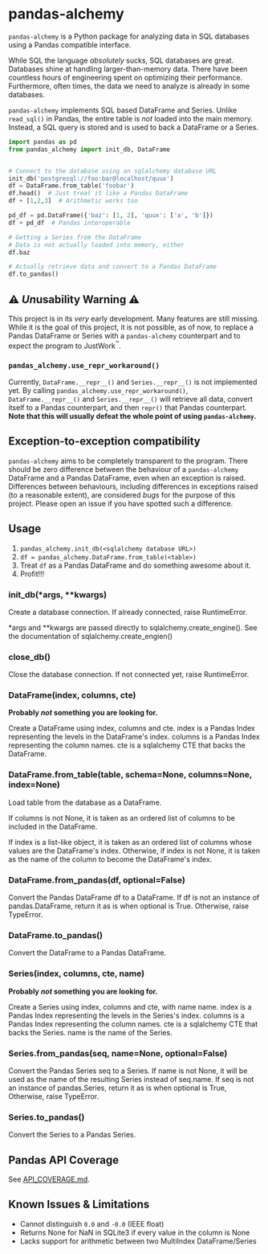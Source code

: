 # pandas-alchemy

`pandas-alchemy` is a Python package for analyzing data in SQL
databases using a Pandas compatible interface.

While SQL the language *absolutely* sucks, SQL databases are
great. Databases shine at handling larger-than-memory data. There have
been countless hours of engineering spent on optimizing their
performance. Furthermore, often times, the data we need to analyze is
already in some databases.

`pandas-alchemy` implements SQL based DataFrame and Series. Unlike
`read_sql()` in Pandas, the entire table is *not* loaded into the main
memory. Instead, a SQL query is stored and is used to back a DataFrame
or a Series.

```python
import pandas as pd
from pandas_alchemy import init_db, DataFrame


# Connect to the database using an sqlalchemy database URL
init_db('postgresql://foo:bar@localhost/quux')
df = DataFrame.from_table('foobar')
df.head()  # Just treat it like a Pandas DataFrame
df + [1,2,3]  # Arithmetic works too

pd_df = pd.DataFrame({'baz': [1, 2], 'quux': ['a', 'b']})
df + pd_df  # Pandas interoperable

# Getting a Series from the DataFrame
# Data is not actually loaded into memory, either
df.baz

# Actually retrieve data and convert to a Pandas DataFrame
df.to_pandas()
```

## :warning: *Un*usability Warning :warning:
This project is in its *very* early development. Many features are still
missing. While it is the goal of this project, it is not possible, as of
now, to replace a Pandas DataFrame or Series with a `pandas-alchemy`
counterpart and to expect the program to JustWork<sup>:tm:</sup>.

### `pandas_alchemy.use_repr_workaround()`
Currently, `DataFrame.__repr__()` and `Series.__repr__()` is not
implemented yet. By calling `pandas_alchemy.use_repr_workaround()`,
`DataFrame.__repr__()` and `Series.__repr__()` will retrieve all data,
convert itself to a Pandas counterpart, and then `repr()` that Pandas
counterpart. **Note that this will usually defeat the whole point of
using `pandas-alchemy`.**

## Exception-to-exception compatibility
`pandas-alchemy` aims to be completely transparent to the program. There
should be zero difference between the behaviour of a `pandas-alchemy`
DataFrame and a Pandas DataFrame, even when an exception is
raised. Differences between behaviours, including differences in
exceptions raised (to a reasonable extent), are considered *bugs* for
the purpose of this project. Please open an issue if you have spotted
such a difference.

## Usage

1. `pandas_alchemy.init_db(<sqlalchemy database URL>)`
2. `df = pandas_alchemy.DataFrame.from_table(<table>)`
3. Treat `df` as a Pandas DataFrame and do something awesome about it.
4. Profit!!!

### init\_db(\*args, \*\*kwargs)
Create a database connection. If already connected, raise RuntimeError.

\*args and \*\*kwargs are passed directly to sqlalchemy.create\_engine().
See the documentation of sqlalchemy.create\_engien()

### close\_db()
Close the database connection. If not connected yet, raise RuntimeError.

### DataFrame(index, columns, cte)
**Probably _not_ something you are looking for.**

Create a DataFrame using index, columns and cte.
index is a Pandas Index representing the levels in the DataFrame's index.
columns is a Pandas Index representing the column names.
cte is a sqlalchemy CTE that backs the DataFrame.

### DataFrame.from\_table(table, schema=None, columns=None, index=None)
Load table from the database as a DataFrame.

If columns is not None, it is taken as an ordered list of
columns to be included in the DataFrame.

If index is a list-like object, it is taken as an ordered
list of columns whose values are the DataFrame's index.
Otherwise, if index is not None, it is taken as the name
of the column to become the DataFrame's index.

### DataFrame.from\_pandas(df, optional=False)
Convert the Pandas DataFrame df to a DataFrame.
If df is not an instance of pandas.DataFrame, return it as is
when optional is True. Otherwise, raise TypeError.

### DataFrame.to\_pandas()
Convert the DataFrame to a Pandas DataFrame.

### Series(index, columns, cte, name)
**Probably _not_ something you are looking for.**

Create a Series using index, columns and cte, with name name.
index is a Pandas Index representing the levels in the Series's index.
columns is a Pandas Index representing the column names.
cte is a sqlalchemy CTE that backs the Series.
name is the name of the Series.

### Series.from\_pandas(seq, name=None, optional=False)
Convert the Pandas Series seq to a Series.
If name is not None, it will be used as the name of
the resulting Series instead of seq.name.
If seq is not an instance of pandas.Series, return it as is
when optional is True, Otherwise, raise TypeError.

### Series.to\_pandas()
Convert the Series to a Pandas Series.

## Pandas API Coverage
See [API\_COVERAGE.md](API_COVERAGE.md).

## Known Issues & Limitations
- Cannot distinguish `0.0` and `-0.0` (IEEE float)
- Returns None for NaN in SQLite3 if every value in the column is None
- Lacks support for arithmetic between two MultiIndex DataFrame/Series
